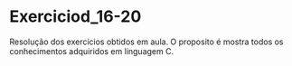 # Exerciciod_16-20
Resolução dos exercícios obtidos em aula. O proposito é mostra todos os conhecimentos adquiridos em linguagem C.
